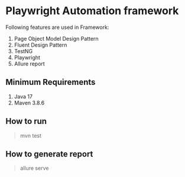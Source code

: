 # Playwright Automation framework

Following features are used in Framework:
1. Page Object Model Design Pattern
2. Fluent Design Pattern
3. TestNG
4. Playwright
5. Allure report

## Minimum Requirements
1. Java 17
2. Maven 3.8.6

## How to run
>mvn test

## How to generate report 
>allure serve 
> 

 

